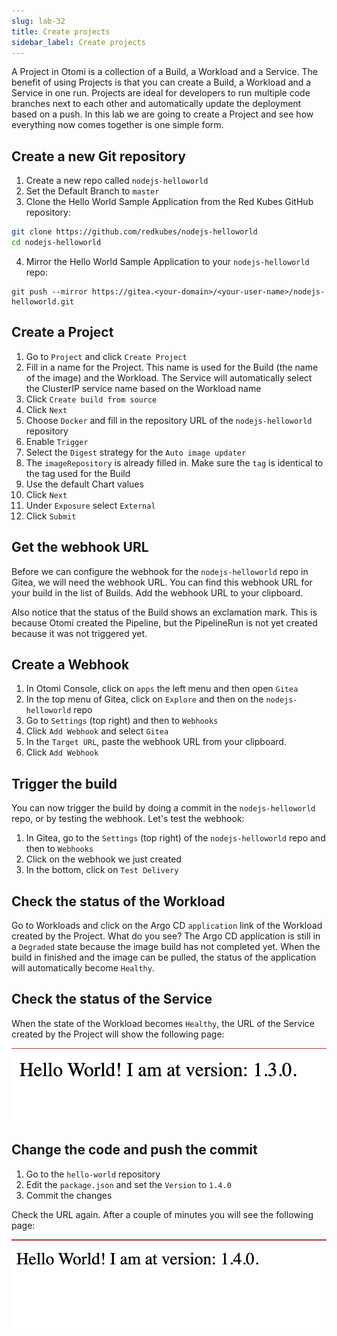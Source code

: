 ```yaml
---
slug: lab-32
title: Create projects
sidebar_label: Create projects
---
```


A Project in Otomi is a collection of a Build, a Workload and a Service. The benefit of using Projects is that you can create a Build, a Workload and a Service in one run. Projects are ideal for developers to run multiple code branches next to each other and automatically update the deployment based on a push. In this lab we are going to create a Project and see how everything now comes together is one simple form.

## Create a new Git repository

1. Create a new repo called `nodejs-helloworld`
2. Set the Default Branch to `master`
3. Clone the Hello World Sample Application from the Red Kubes GitHub repository:

```bash
git clone https://github.com/redkubes/nodejs-helloworld
cd nodejs-helloworld
```

4. Mirror the Hello World Sample Application to your `nodejs-helloworld` repo:

```
git push --mirror https://gitea.<your-domain>/<your-user-name>/nodejs-helloworld.git
```

## Create a Project

1. Go to `Project` and click `Create Project`
2. Fill in a name for the Project. This name is used for the Build (the name of the image) and the Workload. The Service will automatically select the ClusterIP service name based on the Workload name
3. Click `Create build from source`
4. Click `Next`
5. Choose `Docker` and fill in the repository URL of the `nodejs-helloworld` repository
6. Enable `Trigger`
7. Select the `Digest` strategy for the `Auto image updater`
8. The `imageRepository` is already filled in. Make sure the `tag` is identical to the tag used for the Build
9. Use the default Chart values 
10. Click `Next`
11. Under `Exposure` select `External`
12. Click `Submit`

## Get the webhook URL

Before we can configure the webhook for the `nodejs-helloworld` repo in Gitea, we will need the webhook URL. You can find this webhook URL for your build in the list of Builds. Add the webhook URL to your clipboard.

Also notice that the status of the Build shows an exclamation mark. This is because Otomi created the Pipeline, but the PipelineRun is not yet created because it was not triggered yet.

## Create a Webhook

1. In Otomi Console, click on `apps` the left menu and then open `Gitea`
2. In the top menu of Gitea, click on `Explore` and then on the `nodejs-helloworld` repo
3. Go to `Settings` (top right) and then to `Webhooks`
4. Click `Add Webhook` and select `Gitea`
5. In the `Target URL`, paste the webhook URL from your clipboard.
6. Click `Add Webhook`

## Trigger the build

You can now trigger the build by doing a commit in the `nodejs-helloworld` repo, or by testing the webhook. Let's test the webhook:

1. In Gitea, go to the `Settings` (top right) of the `nodejs-helloworld` repo and then to `Webhooks`
2. Click on the webhook we just created
3. In the bottom, click on `Test Delivery`

## Check the status of the Workload

Go to Workloads and click on the Argo CD `application` link of the Workload created by the Project. What do you see? The Argo CD application is still in a `Degraded` state because the image build has not completed yet. When the build in finished and the image can be pulled, the status of the application will automatically become `Healthy`.

## Check the status of the Service

When the state of the Workload becomes `Healthy`, the URL of the Service created by the Project will show the following page:

![Hello World](../../img/hello-world.png)

## Change the code and push the commit

1. Go to the `hello-world` repository
2. Edit the `package.json` and set the `Version` to `1.4.0`
3. Commit the changes

Check the URL again. After a couple of minutes you will see the following page:

![Hello World](../../img/hello-world-2.png)




